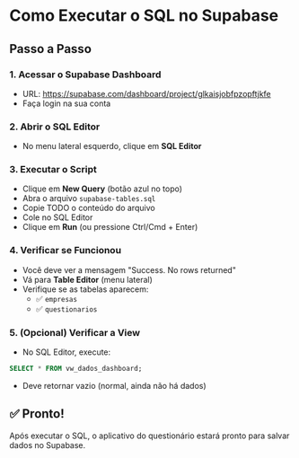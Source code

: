 # Como Executar o SQL no Supabase

## Passo a Passo

### 1. Acessar o Supabase Dashboard
- URL: https://supabase.com/dashboard/project/glkaisjobfpzopftjkfe
- Faça login na sua conta

### 2. Abrir o SQL Editor
- No menu lateral esquerdo, clique em **SQL Editor**

### 3. Executar o Script
- Clique em **New Query** (botão azul no topo)
- Abra o arquivo `supabase-tables.sql` 
- Copie TODO o conteúdo do arquivo
- Cole no SQL Editor
- Clique em **Run** (ou pressione Ctrl/Cmd + Enter)

### 4. Verificar se Funcionou
- Você deve ver a mensagem "Success. No rows returned"
- Vá para **Table Editor** (menu lateral)
- Verifique se as tabelas aparecem:
  - ✅ `empresas`
  - ✅ `questionarios`

### 5. (Opcional) Verificar a View
- No SQL Editor, execute:
```sql
SELECT * FROM vw_dados_dashboard;
```
- Deve retornar vazio (normal, ainda não há dados)

## ✅ Pronto!
Após executar o SQL, o aplicativo do questionário estará pronto para salvar dados no Supabase.

